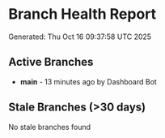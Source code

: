 # Branch Health Report
Generated: Thu Oct 16 09:37:58 UTC 2025

## Active Branches
- **main** - 13 minutes ago by Dashboard Bot

## Stale Branches (>30 days)
No stale branches found
